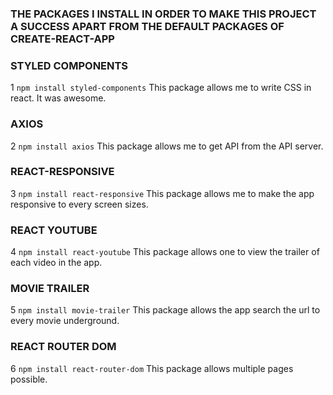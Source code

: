 ### THE PACKAGES I INSTALL IN ORDER TO MAKE THIS PROJECT A SUCCESS APART FROM THE DEFAULT PACKAGES OF CREATE-REACT-APP

### STYLED COMPONENTS

1 `npm install styled-components`
This package allows me to write CSS in react. It was awesome.

### AXIOS

2 `npm install axios`
This package allows me to get API from the API server.

### REACT-RESPONSIVE

3 `npm install react-responsive`
This package allows me to make the app responsive to every screen sizes.

### REACT YOUTUBE

4 `npm install react-youtube`
This package allows one to view the trailer of each video in the app.

### MOVIE TRAILER

5 `npm install movie-trailer`
This package allows the app search the url to every movie underground.

### REACT ROUTER DOM

6 `npm install react-router-dom`
This package allows multiple pages possible.